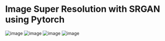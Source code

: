 # Image Super Resolution with SRGAN using Pytorch
![image](https://github.com/user-attachments/assets/75c1e954-a5cf-4f1b-95b6-6bfcc406a245)
![image](https://github.com/user-attachments/assets/41928b2d-68fe-48a6-be60-4bbea9937fc2)
![image](https://github.com/user-attachments/assets/65f0911e-9568-4911-a603-fdcfdb082412)
![image](https://github.com/user-attachments/assets/9810789b-b4a4-4caa-a986-5905f2a757d5)






